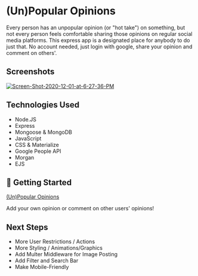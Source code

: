 # (Un)Popular Opinions

Every person has an unpopular opinion (or "hot take") on something, but not every person feels comfortable sharing those opinions on regular social media platforms.  This express app is a designated place for anybody to do just that.  No account needed, just login with google, share your opinion and comment on others'.  

## Screenshots

<a href="https://imgbb.com/"><img src="https://i.ibb.co/SxZ5GdB/Screen-Shot-2020-12-01-at-6-27-36-PM.png" alt="Screen-Shot-2020-12-01-at-6-27-36-PM" border="0"></a>

## Technologies Used

<ul>
<li>Node.JS</li>
<li>Express</li>
<li>Mongoose & MongoDB</li>
<li>JavaScript</li>
<li>CSS & Materialize</li>
<li>Google People API</li>
<li>Morgan</li>
<li>EJS</li>
</ul>


## :rocket: Getting Started
<a href="https://unpopular-opinions-app.herokuapp.com/">(Un)Popular Opinions</a>

Add your own opinion or comment on other users' opinions!

## Next Steps

<ul>
<li>More User Restrictions / Actions</li>
<li>More Styling / Animations/Graphics</li>
<li>Add Multer Middleware for Image Posting</li>
<li>Add Filter and Search Bar</li>
<li>Make Mobile-Friendly</li>
</ul>